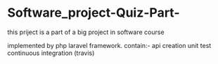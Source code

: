 # Software_project-Quiz-Part-
this priject is a part of a big project in software course 

implemented by php laravel framework.
contain:-
    api creation
    unit test 
    continuous integration (travis)

